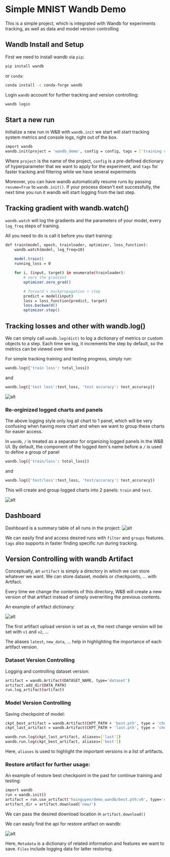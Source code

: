 # Simple MNIST Wandb Demo
This is a simple project, which is integrated with Wandb for experiments tracking, as well as data and model version controlling

## Wandb Install and Setup
First we need to install wandb via `pip`:
```bash
pip install wandb
```
or `conda`:
```bash
conda install -c conda-forge wandb
```
Login `wandb` account for further tracking and version controlling:
```bash
wandb login
```

## Start a new run
Initialize a new run in W&B with `wandb.init` we start will start tracking system metrics and console logs, right out of the box.
```bash
import wandb
wandb.init(project = 'wandb_demo', config = config, tags = ['training cnn'])
 ```
Where `project` is the name of the project, `config` is a pre-defined dictionary of hyperparameter that we want to apply for the experiment, and `tags` for faster tracking and filtering while we have several experiments
 
Moreover, you can have wandb automatically resume runs by passing `resume=True` to `wandb.init()`. If your process doesn't exit successfully, the next time you run it wandb will start logging from the last step.

## Tracking gradient with wandb.watch()
`wandb.watch` will log the gradients and the parameters of your model, every `log_freq` steps of training.

All you need to do is call it before you start training:

```bash
def train(model, epoch, trainloader, optimizer, loss_function):
    wandb.watch(model, log_freq=10)
    
    model.train()
    running_loss = 0

    for i, (input, target) in enumerate(trainloader):
        # zero the gradient
        optimizer.zero_grad()

        # forward + backpropagation + step
        predict = model(input)
        loss = loss_function(predict, target)
        loss.backward()
        optimizer.step()
```

## Tracking losses and other with wandb.log()
We can simply call `wandb.log(dict)` to log a dictionary of metrics or custom objects to a step. Each time we log, it increments the step by default, so the metrics can be viewed over time

For simple tracking training and testing progress, simply run:
```bash 
wandb.log({'train loss': total_loss}) 
```
and 
```bash 
wandb.log({'test loss':test_loss, 'test accuracy': test_accuracy})
```

![alt](images/single_panel.png)

### Re-orginized logged charts and panels
The above logging style only log all chart to 1 panel, which will be very confusing when having more chart and when we want to group these charts for easier access.

In `wandb`, `/` is treated as a separator for organizing logged panels in the W&B UI. By default, the component of the logged item's name before a `/` is used to define a group of panel
```bash 
wandb.log({'train/loss': total_loss}) 
```
and 
```bash 
wandb.log({'test/loss':test_loss, 'test/accuracy': test_accuracy})
```
This will create and group logged charts into 2 panels: `train` and `test`.

![alt](images/multi_panel.png)

## Dashboard 
Dashboard is a summary table of all runs in the project:
![alt](images/wandb_dashboard.png)

We can easily find and access desired runs with `filter` and `groups` features. `tags` also supports in faster finding specific run during tracking.

## Version Controlling with wandb Artifact
Conceptually, an `artifact` is simply a directory in which we can store whatever we want. We can store dataset, models or checkpoints, ... with Artifact.

Every time we change the contents of this directory, W&B will create a new version of that artifact instead of simply overwriting the previous contents.

An example of artifact dictionary:

![alt](images/wandb_artifacts.png)

The first artifact upload version is set as `v0`, the next change version will be set with `v1` and `v2`, ... 

The aliases `latest`, `new_data`, ... help in highlighting the importance of each artifact version.

### Dataset Version Controlling
Logging and controlling dataset version:
```bash
artifact = wandb.Artifact(DATASET_NAME, type='dataset')
artifact.add_dir(DATA_PATH)
run.log_artifact(artifact)
```

### Model Version Controlling 
Saving checkpoint of model:
```bash
ckpt_best_artifact = wandb.Artifact(CKPT_PATH + 'best.pth', type = 'checkpoint')
ckpt_last_artifact = wandb.Artifact(CKPT_PATH + 'last.pth', type = 'checkpoint')

wandb.run.log(ckpt_last_artifact, aliases=['last'])
wandb.run.log(ckpt_best_artifact, aliases=['best'])
```
Here, `aliases` is used to highlight the important versions in a list of artifacts.

### Restore artifact for further usage:
An example of restore best checkpoint in the past for continue training and testing:
```bash
import wandb
run = wandb.init()
artifact = run.use_artifact('hainguyen/demo_wandb/best.pth:v0', type='checkpoint')
artifact_dir = artifact.download('new/')
```
We can pass the desired download location in `artifact.download()`

We can easily find the api for restore artifact on wandb:

![alt](images/wandb_api.png)

Here, `Metadata` is a dictionary of related information and features we want to save. `Files` include logging data for latter restoring.
